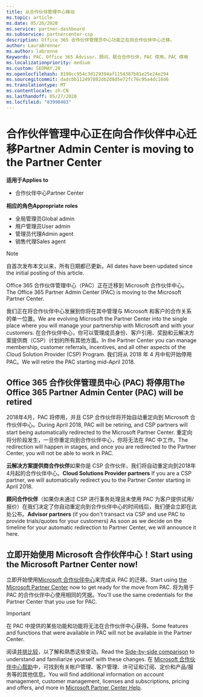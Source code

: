 ```yaml
---
title: 从合作伙伴管理中心移动
ms.topic: article
ms.date: 05/26/2020
ms.service: partner-dashboard
ms.subservice: partnercenter-csp
description: Office 365 合作伙伴管理员中心功能正在向合作伙伴中心迁移。
author: LauraBrenner
ms.author: labrenne
Keywords: PAC，Office 365 Advisor，顾问，联合合作伙伴，PAC 停用，PAC 停用
ms.localizationpriority: medium
ms.custom: SEOMAY.20
ms.openlocfilehash: 8198cc954c3d129394af1154387b81e25e24e294
ms.sourcegitcommit: dadc0b112497802db2d8d5e72fc76c95a4dc18d6
ms.translationtype: MT
ms.contentlocale: zh-CN
ms.lasthandoff: 05/27/2020
ms.locfileid: "83998403"
---
```

# <a name="partner-admin-center-is-moving-to-the-partner-center"></a><span data-ttu-id="9c2d6-104">合作伙伴管理中心正在向合作伙伴中心迁移</span><span class="sxs-lookup"><span data-stu-id="9c2d6-104">Partner Admin Center is moving to the Partner Center</span></span>

<span data-ttu-id="9c2d6-105">**适用于**</span><span class="sxs-lookup"><span data-stu-id="9c2d6-105">**Applies to**</span></span>

- <span data-ttu-id="9c2d6-106">合作伙伴中心</span><span class="sxs-lookup"><span data-stu-id="9c2d6-106">Partner Center</span></span>

<span data-ttu-id="9c2d6-107">**相应的角色**</span><span class="sxs-lookup"><span data-stu-id="9c2d6-107">**Appropriate roles**</span></span>
- <span data-ttu-id="9c2d6-108">全局管理员</span><span class="sxs-lookup"><span data-stu-id="9c2d6-108">Global admin</span></span>
- <span data-ttu-id="9c2d6-109">用户管理员</span><span class="sxs-lookup"><span data-stu-id="9c2d6-109">User admin</span></span>
- <span data-ttu-id="9c2d6-110">管理员代理</span><span class="sxs-lookup"><span data-stu-id="9c2d6-110">Admin agent</span></span>
- <span data-ttu-id="9c2d6-111">销售代理</span><span class="sxs-lookup"><span data-stu-id="9c2d6-111">Sales agent</span></span>

> [!NOTE]  
> <span data-ttu-id="9c2d6-112">自首次发布本文以来，所有日期都已更新。</span><span class="sxs-lookup"><span data-stu-id="9c2d6-112">All dates have been updated since the initial posting of this article.</span></span>

<span data-ttu-id="9c2d6-113">Office 365 合作伙伴管理中心（PAC）正在迁移到 Microsoft 合作伙伴中心。</span><span class="sxs-lookup"><span data-stu-id="9c2d6-113">The Office 365 Partner Admin Center (PAC) is moving to the Microsoft Partner Center.</span></span>

<span data-ttu-id="9c2d6-114">我们正在将合作伙伴中心发展到你将在其中管理与 Microsoft 和客户的合作关系的单一位置。</span><span class="sxs-lookup"><span data-stu-id="9c2d6-114">We are evolving Microsoft the Partner Center into the single place where you will manage your partnership with Microsoft and with your customers.</span></span> <span data-ttu-id="9c2d6-115">在合作伙伴中心，你可以管理成员身份、客户引用、奖励和云解决方案提供商（CSP）计划的所有其他方面。</span><span class="sxs-lookup"><span data-stu-id="9c2d6-115">In the Partner Center you can manage membership, customer referrals, incentives, and all other aspects of the Cloud Solution Provider (CSP) Program.</span></span> <span data-ttu-id="9c2d6-116">我们将从 2018 年 4 月中旬开始停用 PAC。</span><span class="sxs-lookup"><span data-stu-id="9c2d6-116">We will retire the PAC starting mid-April 2018.</span></span>

## <a name="the-office-365-partner-admin-center-pac-will-be-retired"></a><span data-ttu-id="9c2d6-117">Office 365 合作伙伴管理员中心 (PAC) 将停用</span><span class="sxs-lookup"><span data-stu-id="9c2d6-117">The Office 365 Partner Admin Center (PAC) will be retired</span></span>

<span data-ttu-id="9c2d6-118">2018年4月，PAC 将停用，并且 CSP 合作伙伴将开始自动重定向到 Microsoft 合作伙伴中心。</span><span class="sxs-lookup"><span data-stu-id="9c2d6-118">During April 2018, PAC will be retiring, and CSP partners will start being automatically redirected to the Microsoft Partner Center.</span></span> <span data-ttu-id="9c2d6-119">重定向将分阶段发生，一旦你重定向到合作伙伴中心，你将无法在 PAC 中工作。</span><span class="sxs-lookup"><span data-stu-id="9c2d6-119">The redirection will happen in stages, and once you are redirected to the Partner Center, you will not be able to work in PAC.</span></span> 

<span data-ttu-id="9c2d6-120">**云解决方案提供商合作伙伴**如果你是 CSP 合作伙伴，我们将自动重定向到2018年4月起的合作伙伴中心。</span><span class="sxs-lookup"><span data-stu-id="9c2d6-120">**Cloud Solutions Provider partners** If you are a CSP partner, we will automatically redirect you to the Partner Center starting in April 2018.</span></span> 

<span data-ttu-id="9c2d6-121">**顾问合作伙伴**（如果你未通过 CSP 进行事务处理且未使用 PAC 为客户提供试用/报价）在我们决定了你自动重定向到合作伙伴中心的时间线后，我们便会立即在此处公布。</span><span class="sxs-lookup"><span data-stu-id="9c2d6-121">**Advisor partners** (if you don't transact via CSP and use PAC to provide trials/quotes for your customers) As soon as we decide on the timeline for your automatic redirection to Partner Center, we will announce it here.</span></span> 


## <a name="start-using-the-microsoft-partner-center-now"></a><span data-ttu-id="9c2d6-122">立即开始使用 Microsoft 合作伙伴中心！</span><span class="sxs-lookup"><span data-stu-id="9c2d6-122">Start using the Microsoft Partner Center now!</span></span>

<span data-ttu-id="9c2d6-123">立即开始使用[Microsoft 合作伙伴中心](https://partnercenter.microsoft.com/)来完成从 PAC 的迁移。</span><span class="sxs-lookup"><span data-stu-id="9c2d6-123">Start using [the Microsoft Partner Center](https://partnercenter.microsoft.com/) now to get ready for the move from PAC.</span></span>  <span data-ttu-id="9c2d6-124">将为用于 PAC 的合作伙伴中心使用相同的凭据。</span><span class="sxs-lookup"><span data-stu-id="9c2d6-124">You'll use the same credentials for the Partner Center that you use for PAC.</span></span>

> [!IMPORTANT]  
> <span data-ttu-id="9c2d6-125">在 PAC 中提供的某些功能和功能将无法在合作伙伴中心获得。</span><span class="sxs-lookup"><span data-stu-id="9c2d6-125">Some features and functions that were available in PAC will not be available in the Partner Center.</span></span>

 <span data-ttu-id="9c2d6-126">阅读[并排比较](moving-from-pac-to-pc.md)，以了解和熟悉这些变动。</span><span class="sxs-lookup"><span data-stu-id="9c2d6-126">Read the [Side-by-side comparison](moving-from-pac-to-pc.md) to understand and familiarize yourself with these changes.</span></span>  <span data-ttu-id="9c2d6-127">在 [Microsoft 合作伙伴中心帮助](https://docs.microsoft.com/partner-center/)中，可找到有关帐户管理、客户管理、许可证和订阅、定价和产品/服务等的其他信息。</span><span class="sxs-lookup"><span data-stu-id="9c2d6-127">You will find additional information on account management, customer management, licenses and subscriptions, pricing and offers, and more in [Microsoft Partner Center Help](https://docs.microsoft.com/partner-center/).</span></span>